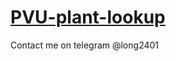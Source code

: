 # [PVU-plant-lookup](https://api.countapi.xyz/info/baolongt.github.io/PVU-plant-lookup)
Contact me on telegram @long2401 
